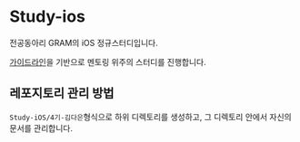 # Study-ios

전공동아리 GRAM의 iOS 정규스터디입니다.

[가이드라인](https://github.com/new-gram/Baseline/wiki/가이드-:-Dev-:-iOS)을 기반으로 멘토링 위주의 스터디를 진행합니다.

## 레포지토리 관리 방법

`Study-iOS/4기-김다은`형식으로 하위 디렉토리를 생성하고, 그 디렉토리 안에서 자신의 문서를 관리합니다.
